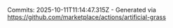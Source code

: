 Commits: 2025-10-11T11:14:47.315Z - Generated via https://github.com/marketplace/actions/artificial-grass
<br>
